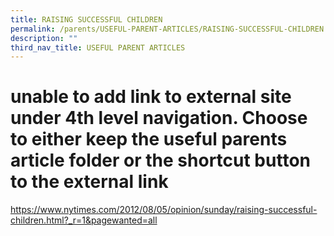 ```yaml
---
title: RAISING SUCCESSFUL CHILDREN
permalink: /parents/USEFUL-PARENT-ARTICLES/RAISING-SUCCESSFUL-CHILDREN
description: ""
third_nav_title: USEFUL PARENT ARTICLES
---
```

# unable to add link to external site under 4th level navigation. Choose to either keep the useful parents article folder or the shortcut button to the external link
https://www.nytimes.com/2012/08/05/opinion/sunday/raising-successful-children.html?_r=1&pagewanted=all